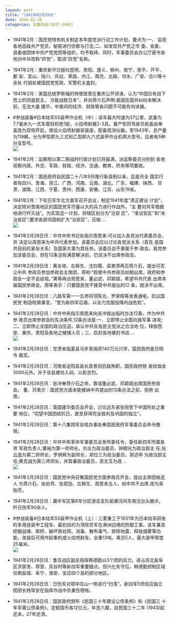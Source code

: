 ```yaml
---
layout: post
title: "1941年02月28日"
date: 2016-02-28
categories: 全面抗战(1937-1945)
---
```


<meta name="referrer" content="no-referrer" />

- 1941年2月：国民党特务机关制定本年度党派行动工作计划，要点为:一、 监视各地高级共产党员，秘密进行侦察与打击;二、如发现共产党之市 委、省委、县委或团体中共产党党团等组织，均予取缔。同时，军事委员会办公厅密令各地对中共改称“奸党”，取消“异党”名称。 

- 1941年2月：重庆新华日报社昆明、贵阳、遵义、柳州、南宁、思平、开平、都 安、宜山、陆川、庆远、荣昌、内江、南充、北碚、邻水、广安、合川等十余处 代销处被国民党党政、军警机关査封。 

- 1941年2月：美国总统罗斯福的特使居里在重庆公开讲演，认为“中国应有自下而上的彻底民主， 方能战胜日本”，并向蒋介石声明:美国在国共纠纷未解决前，无法大量 援华，中美间的经济、财政等各问题不可能有何进展。 

- #参战装备#日本陆军SS装甲作业机（中）：该车最大时速为37公里，武备为7.7毫米九一式车载轻机枪1挺，火焰喷射器2-3具。量产型将驾驶员舱盖由单盖改为双侧开启，增设火焰喷射器安装座，配备观测仪器。至1943年，总产量为119辆，分为甲型即九三式和乙型即九六式装甲作业机两大型号，后者有5种分支型号。 <br/><img src="https://ww3.sinaimg.cn/large/aca367d8jw1f1fz5d5jmqj20bc0hzdj3.jpg" />

- 1941年2月：监察院以第二期战时行政计划已将届满，派监察委员分别到 各地视察内政、外交、军政、财政、经济、交通、教育、侨务等项要政。 

- 1941年2月：国民政府自民国二十八年9月推行新县制以来，迄是月全 国实行者有四川、青海、浙江、广西、河南、云南、湖北、广东、福建、陕西、 甘肃、湖南、江西、宁夏、贵州、西康、安徽、江苏、山东19省。 

- 1941年2月：下旬日军华北方面军召开会议，制定1941年度“肃正建设 计划”，决定除对晋南地区的国民党军尽量以大的兵力进行作战外，“主 要对共军根据地进行歼灭战”。为实现这一计划，将辖区划分为“治安 区”、“准治安区’’和“未治安区”;要求各部巩固和扩大“治安区”，压缩 ... <br/><img src="https://ww4.sinaimg.cn/large/aca367d8jw1f1fty6bii4j20c809075c.jpg" />

- 1941年2月28日讯：中共中央书记处指示周恩来:可以加入各党派代表委员会，并 决定以周恩来为中共代表参加。该委员会应以讨论各党派关系（首先 是国共目前的紧张关系）及国家大事为其任务。该委员会不隶属于参 政会。我党参加该委员会，但在12条没有满意解决前，仍坚决不出席参政会。 

- 1941年2月28日讯：黄炎培、左舜生、沈钧儒、梁漱溟再见蒋介石，提出可否让中共 参政员参加参政会主席团，蒋称:“假使中共参政员如期出席，政府和参 政会一定不会歧视。”黄等再访周恩来、董必武、邓颖超，希望中共代表 出席本届国民参政会。周等表示：只要国民党不接受中共提出的12 条，就决不出席。 

- 1941年2月28日讯：八路军第一一五师将领陈光、罗荣桓等发表通电，抗议国民党 制造皖南事变，“誓为新四军后盾，以全力克服投降内战危机”。 

- 1941年2月28日讯：中共中央指示周恩来向张冲提出临时办法12条，作为中共参 政员出席参政会的先决条件,12条办法是:一、立即停止全国向我军事 进攻;二、立即停止全国的政治压迫，承认中共及各民主党派之合法地 位，释放西安、重庆、贵阳及各地之被捕人员；三、启封各地被封书店 ... <br/><img src="https://ww4.sinaimg.cn/large/aca367d8jw1f1fav9zit4j20c80gsacn.jpg" />

- 1941年2月28日讯：甘肃省临夏县马步青捐资140万元兴学，国民政府是日明令 嘉奖。 

- 1941年2月28日讯：河南省泌阳县县长袁景闳抗敌殉职，国民政府除 发给恤金3000元外，并于该县建坊入祠，以彰忠烈。 

- 1941年2月28日讯：张冲奉蒋介石之命，敦请董必武、邓颖超出席国民参政会。 董、邓表示：国民党方面未能接纳中共提出的12条办法之前，拒绝 出席。 

- 1941年2月28日讯：英国援华委员会开会，讨论远东紧张局势下中国所处之重要 地位，“切望中国团结抗日，直至获得完全胜利及巩固的独立”。 

- 1941年2月28日讯：第十八集团军驻桂办事处奉国民政府军事委员会命令撤销。 

- 1941年2月28日讯：中共中央革命军事委员会发布委任令，委任新四军所属各师 军政负责人:粟裕为第一师师长，刘炎为政治委员，钟期光为政治部主  任;张云逸为第二师师长，罗炳辉为副师长，郑位三为政治委员，郭述申 为政治部主任;黄克诚为第三师师长，并暂兼政治委员，吴文玉为政 ... <br/><img src="https://ww1.sinaimg.cn/large/aca367d8jw1f1f0gyh5lej20c80bxtae.jpg" />

- 1941年2月28日讯：国民党中央召集国民党方面参政员开会，提出主席团候选人 为蒋介石、张伯苓、张君劢、左舜生、周恩来五人，如中共不出席,改为吴 贻芳。 

- 1941年2月28日讯：冀中军区第8军分区游击支队偷袭河间东南沈台头据点，歼日伪军90余人。 

- #参战装备#日本陆军SS装甲作业机（上）：三菱重工于1931年为日本陆军研发的多用途装甲工程车，最初目的为清除苏军在满洲边境的防御工事。该车兼具挖掘战壕、架桥、破坏铁丝网、消毒、散布毒气、排除地雷、释放烟雾等功能，改装后可用作起重机或火焰喷射车。全重13吨，乘员5人，最大装甲厚度25毫米。 <br/><img src="https://ww3.sinaimg.cn/large/aca367d8jw1f1etj6gg6qj20bc0f840x.jpg" />

- 1941年2月28日讯：鲁苏战区副总指挥韩德勤以3个团的兵力，进占苏北盐阜区洪家舍、蒋营、凤谷村等新四军重要据点。但兴化失守后，韩德勤控制区域仅剩盐城、阜宁、淮安、宝应四个县的部分地区。 

- 1941年2月28日讯：日伪军对鄂中应山一带进行“扫荡”。新四军5师信应独立团团长杨常安在指挥作战中负重伤牺牲。 

- 1941年2月28日讯：国民政府颁布《民国三十年建设公债条例》和《民国三 十年军需公债条例》，定额国币各12亿元，年息六厘，自民国三十二年 (1943)起还本，27年还清。 

